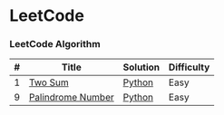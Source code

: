 # LeetCode

### LeetCode Algorithm

| #   | Title                                                                 | Solution                                               | Difficulty |
| --- | --------------------------------------------------------------------- | ------------------------------------------------------ | ---------- |
| 1   | [Two Sum](https://leetcode.com/problems/two-sum/)                     | [Python](./Algorithms/TwoSum/001_Two_Sum.py)           | Easy       |
| 9   | [Palindrome Number](https://leetcode.com/problems/palindrome-number/) | [Python](./Algorithms/TwoSum/009_Palindrome_Number.py) | Easy       |
